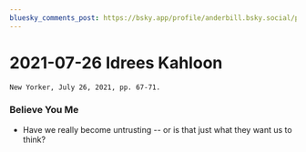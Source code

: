 ```yaml
---
bluesky_comments_post: https://bsky.app/profile/anderbill.bsky.social/post/3ll53oxjqxg22
---
```

# 2021-07-26 Idrees Kahloon  
	New Yorker, July 26, 2021, pp. 67-71.  

### Believe You Me

 - Have we really become untrusting -- or is that just what they want us to think?

